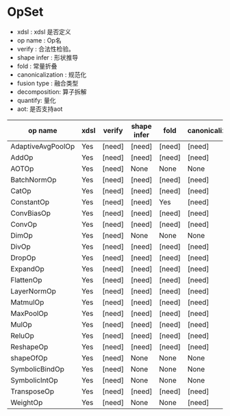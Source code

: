 # OpSet

- xdsl : xdsl 是否定义
- op name : Op名
- verify : 合法性检验。
- shape infer : 形状推导
- fold : 常量折叠
- canonicalization : 规范化
- fusion type : 融合类型
- decomposition: 算子拆解
- quantify: 量化
- aot: 是否支持aot

| op name           | xdsl | verify | shape infer | fold   | canonicalization | fusion type | decomposition | quantify | aot    |     |     |
| ----------------- | ---- | ------ | ----------- | ------ | ---------------- | ----------- | ------------- | -------- | ------ | --- | --- |
| AdaptiveAvgPoolOp | Yes  | [need] | [need]      | [need] | [need]           | [need]      | [need]        | [need]   | [need] |     |     |
| AddOp             | Yes  | [need] | [need]      | [need] | [need]           | [need]      | None          | [need]   | [need] |     |     |
| AOTOp             | Yes  | [need] | None        | None   | None             | None        | None          | None     | [need] |     |     |
| BatchNormOp       | Yes  | [need] | [need]      | [need] | [need]           | [need]      | [need]        | [need]   | [need] |     |     |
| CatOp             | Yes  | [need] | [need]      | [need] | [need]           | [need]      | None          | [need]   | [need] |     |     |
| ConstantOp        | Yes  | [need] | [need]      | Yes    | [need]           | [need]      | None          | [need]   | [need] |     |     |
| ConvBiasOp        | Yes  | [need] | [need]      | [need] | [need]           | [need]      | [need]        | [need]   | [need] |     |     |
| ConvOp            | Yes  | [need] | [need]      | [need] | [need]           | [need]      | None          | [need]   | [need] |     |     |
| DimOp             | Yes  | [need] | None        | None   | None             | None        | None          | None     | [need] |     |     |
| DivOp             | Yes  | [need] | [need]      | [need] | [need]           | [need]      | None          | [need]   | [need] |     |     |
| DropOp            | Yes  | [need] | [need]      | [need] | [need]           | [need]      | None          | [need]   | [need] |     |     |
| ExpandOp          | Yes  | [need] | [need]      | [need] | [need]           | [need]      | None          | [need]   | [need] |     |     |
| FlattenOp         | Yes  | [need] | [need]      | [need] | [need]           | [need]      | None          | [need]   | [need] |     |     |
| LayerNormOp       | Yes  | [need] | [need]      | [need] | [need]           | [need]      | [need]        | [need]   | [need] |     |     |
| MatmulOp          | Yes  | [need] | [need]      | [need] | [need]           | [need]      | None          | [need]   | [need] |     |     |
| MaxPoolOp         | Yes  | [need] | [need]      | [need] | [need]           | [need]      | [need]        | [need]   | [need] |     |     |
| MulOp             | Yes  | [need] | [need]      | [need] | [need]           | [need]      | None          | [need]   | [need] |     |     |
| ReluOp            | Yes  | [need] | [need]      | [need] | [need]           | [need]      | [need]        | [need]   | [need] |     |     |
| ReshapeOp         | Yes  | [need] | [need]      | [need] | [need]           | [need]      | None          | [need]   | [need] |     |     |
| shapeOfOp         | Yes  | [need] | None        | None   | None             | None        | None          | None     | None   |     |     |
| SymbolicBindOp    | Yes  | [need] | None        | None   | None             | None        | None          | None     | None   |     |     |
| SymbolicIntOp     | Yes  | [need] | None        | None   | None             | None        | None          | None     | None   |     |     |
| TransposeOp       | Yes  | [need] | [need]      | [need] | [need]           | [need]      | None          | [need]   | [need] |     |     |
| WeightOp          | Yes  | [need] | None        | None   | [need]           | None        | None          | None     | None   |     |     |
